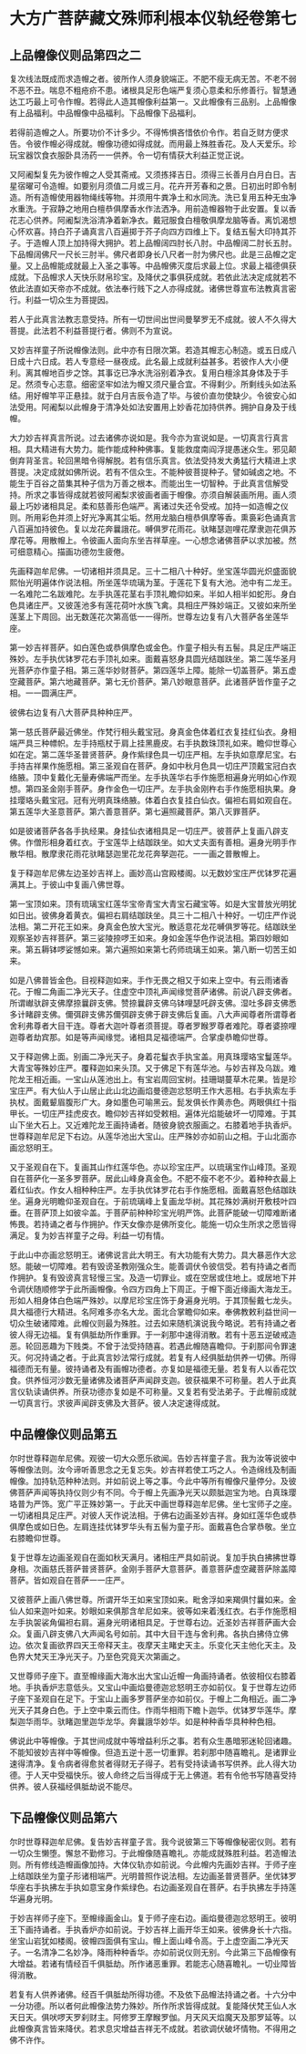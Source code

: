# 大方广菩萨藏文殊师利根本仪轨经卷第七

## 上品㡧像仪则品第四之二

复次线法既成而求造㡧之者。彼所作人须身貌端正。不肥不瘦无病无苦。不老不弱不恶不丑。喘息不粗疮疥不患。诸根具足形色端严复须心意柔和乐修善行。智慧通达工巧最上可令作㡧。若得此人造其㡧像利益第一。又此㡧像有三品别。上品㡧像有上品福利。中品㡧像中品福利。下品㡧像下品福利。

若得前造㡧之人。所要功价不计多少。不得怖惧吝惜依价令作。若自乏财方便求告。令彼作㡧必得成就。㡧像功德如得成就。而用最上殊胜香花。及人天爱乐。珍玩宝器饮食衣服卧具汤药一一供养。令一切有情获大利益正觉正说。

又阿阇梨复先为彼作㡧之人受其斋戒。又须拣择吉日。须得三长善月白月白日。吉星宿曜可令造㡧。如要别月须值二月或三月。花卉开芳春和之景。日初出时即令制造。所有造㡧使用器物绳线等物。并须用牛粪净土和水同洗。洗已复用五种无虫净水重洗。于寂静之地用白檀恭俱摩香水作法洒净。用前造㡧器物于此安置。复以香花志心供养。阿阇梨洗浴清净着新净衣。戴冠服食白檀敬俱摩龙脑等香。离饥渴想心怀欢喜。持白芥子诵真言八百遍掷于芥子向四方四维上下。复结五髻大印持其芥子。于造㡧人顶上加持得大拥护。若上品㡧阔四肘长八肘。中品㡧阔二肘长五肘。下品㡧阔佛尺一尺长三肘半。佛尺者即身长八尺者一肘为佛尺也。此是三品㡧之定量。又上品㡧能成就最上入圣之事等。中品㡧佛灭度后求最上位。求最上福德俱获成就。下品㡧求人天快乐财帛珍宝。及降伏之事俱获成就。若依此法决定成就若不依此法直如天帝亦不成就。依法奉行贱下之人亦得成就。诸佛世尊宣布法教真言密行。利益一切众生为菩提因。

若人于此真言法教志意受持。所有一切世间出世间曼拏罗无不成就。彼人不久得大菩提。此法若不利益菩提行者。佛则不为宣说。

又妙吉祥童子所说㡧像法则。此中亦有日限次第。若造其㡧志心制造。或五日成八日成十六日成。若人专意经一昼夜成。此名最上成就利益甚多。若彼作人大小便利。离其㡧地百步之馀。其事讫已净水洗浴别着净衣。复用白檀涂其身体及于手足。然须专心志意。细密坚牢如法为㡧又须尺量合宜。不得剩少。所剩线头如法系结。用好㡧竿平正悬挂。就于白月吉辰令造了毕。与彼价直勿使缺少。令彼安心如法受用。阿阇梨以此㡧身于清净处如法安置用上妙香花加持供养。拥护自身及于线㡧。

大力妙吉祥真言所说。过去诸佛亦说如是。我今亦为宣说如是。一切真言行真言相。具大精进有大势力。能作能成种种佛事。复能救度南阎浮提愚迷众生。邪见颠倒弃背圣言。轮回黑暗令得解脱。若有信乐真言。依法受持发大勇猛行大精进上求菩提。决定成就如佛所说。若有不信众生。不能种彼菩提种子。譬如碱卤之地。不能生于百谷之苗集其种子信为万善之根本。而能出生一切智种。于此真言信解受持。所求之事皆得成就若彼阿阇梨求彼画者画于㡧像。亦须自解装画所用。画人须最上巧妙诸相具足。柔和慈善形色端严。离诸过失还令受戒。加持一如造㡧之仪则。所用彩色并须上好光净离其尘垢。然用龙脑白檀恭俱摩等香。熏裛彩色诵真言八百遍加持彼色。复以龙花奔曩誐花。嚩俱罗花雨花。驮睹瑟迦哩花摩隶迦花俱苏摩花等。用散㡧上。令彼画人面向东坐吉祥草座。一心想念诸佛菩萨以求加被。然可细意精心。描画功德勿生疲倦。

先画释迦牟尼佛。一切诸相并须具足。三十二相八十种好。坐宝莲华圆光炽盛面貌熙怡光明遍体作说法相。所坐莲华琉璃为茎。于莲花下复有大池。池中有二龙王。一名难陀二名跋难陀。左手执莲花茎右手顶礼瞻仰如来。半如人相半如蛇形。身白色具诸庄严。又彼莲池多有莲花荷叶水族飞禽。具相庄严殊妙端正。又彼如来所坐莲茎上下周回。出无数莲花次第高低一一得所。世尊左边复有八大菩萨各坐莲华座。

第一妙吉祥菩萨。如白莲色或恭俱摩色或金色。作童子相头有五髻。具足庄严端正殊妙。左手执优钵罗花右手顶礼如来。面戴喜怒身具圆光结跏趺坐。第二莲华圣月光菩萨亦作童子相。第三莲华妙财菩萨。第四莲华上障。能除一切盖菩萨。第五虚空藏菩萨。第六地藏菩萨。第七无价菩萨。第八妙眼意菩萨。此诸菩萨皆作童子之相。一一圆满庄严。

彼佛右边复有八大菩萨具种种庄严。

第一慈氏菩萨最近佛坐。作梵行相头戴宝冠。身真金色体着红衣复挂红仙衣。身相端严具三种幖帜。左手持瓶杖于肩上挂黑鹿皮。右手执数珠顶礼如来。瞻仰世尊心如在定。第二莲华圣普贤菩萨。身作紫绿色具一切庄严相。左手执如意摩尼宝。右手持吉祥果作施愿相。第三圣观自在菩萨。身如中秋月色具一切庄严顶戴宝冠白衣络腋。顶中复戴化无量寿佛端严而坐。左手执莲华右手作施愿相遍身光明如心作观想。第四圣金刚手菩萨。身作金色一切庄严。左手执金刚杵右手作施愿相执果。身挂璎珞头戴宝冠。冠有光明真珠络腋。体着白衣复挂白仙衣。偏袒右肩如观自在。第五莲华大圣意菩萨。第六善意菩萨。第七遍照藏菩萨。第八灭罪菩萨。

如是彼诸菩萨各各手执经果。身挂仙衣诸相具足一切庄严。彼菩萨上复画八辟支佛。作僧形相身着红衣。于宝莲华上结跏趺坐。如大丈夫面有善相。遍身光明手作散华相。散摩隶花雨花驮睹瑟迦里花龙花奔拏迦花。一一画之普散㡧上。

复于释迦牟尼佛左边圣妙吉祥上。画妙高山宫殿楼阁。以无数妙宝庄严优钵罗花遍满其上。于彼山中复画八佛世尊。

第一宝顶如来。顶有琉璃宝红莲华宝帝青宝大青宝石藏宝等。如是大宝普放光明犹如日出。彼佛身着黄衣。偏袒右肩结跏趺坐。具三十二相八十种好。一切庄严作说法相。第二开花王如来。身真金色放大宝光。散适意花龙花嚩俱罗等花。结跏趺坐观察圣妙吉祥菩萨。第三娑陵捺啰王如来。身如金莲华色作说法相。第四妙眼如来。第五耨钵啰娑憾如来。第六遍照如来第七药师琉璃王如来。第八断一切苦王如来。

如是八佛普皆金色。目视释迦如来。手作无畏之相又于如来上空中。有云雨诸香花。于㡧二角画二净光天子。住虚空中顶礼声闻缘觉菩萨诸佛。前说八辟支佛者。所谓𪩘驮辟支佛摩捺曩辟支佛。赞捺曩辟支佛乌钵哩瑟吒辟支佛。湿吐多辟支佛悉多计睹辟支佛。儞弭辟支佛苏儞弭辟支佛于辟支佛后复画。八大声闻尊者所谓尊者舍利弗尊者大目干连。尊者大迦叶尊者须菩提。尊者罗睺罗尊者难陀。尊者婆捺哩迦尊者劫宾那。如是等声闻缘觉。诸相具足福德端严。合掌虔恭瞻仰世尊。

又于释迦佛上面。别画二净光天子。身着花鬘衣手执宝盖。用真珠璎珞宝鬘莲华。大青宝等殊妙庄严。覆释迦如来头顶。又于佛足下有莲华池。与妙吉祥及乌跋。难陀龙王相近画。一宝山从莲池出上。有宝岩周回宝树。挂珊瑚蔓草木花果。皆是珍宝庄严。有大仙人于山居止此山北边画焰曼德迦忿怒明王作大恶相。右手执索左手执杖。面戴颦眉腹形广大。身如墨色可喻黑云。髭发俱长作黄赤色。两眼俱红十指甲长。一切庄严挂虎皮衣。瞻仰妙吉祥如受敕相。遍体光焰能破坏一切障难。于其山下坐大石上。又近难陀龙王画持诵者。随彼身貌衣服画之。右膝着地手执香炉。世尊释迦牟尼足下右边。从莲华池出大宝山。庄严殊妙亦如前山之相。于山北面亦画忿怒明王。

又于圣观自在下。复画其山作红莲华色。亦以珍宝庄严。以琉璃宝作山峰顶。圣观自在菩萨化一圣多罗菩萨。居此山峰身真金色。不肥不瘦不老不少。着种种衣最上着红仙衣。作女人相种种庄严。左手执优钵罗花右手作施愿相。面戴喜怒色结跏趺坐。遍身光明瞻仰圣观自在。于前琉璃峰上复画龙华树。其花殊妙满树开敷枝叶四垂。在菩萨顶上如彼伞盖。于菩萨前种种珍宝光明严饰。此菩萨能破一切障难断诸怖畏。若持诵之者与作拥护。作天女像亦是佛所变化。能施一切众生所求之愿皆得满足。复为妙吉祥童子之母。利益一切有情。

于此山中亦画忿怒明王。诸佛说言此大明王。有大功能有大势力。具大暴恶作大忿怒。能破一切障难。若有毁谤圣教刚强众生。能善调伏令彼信受。若有持诵之者而作拥护。复有毁谤真言轻慢三宝。及造一切罪业。或在空居或住地上。或居地下并令调伏随顺修学于此所画㡧像。令四方四角上下周正。于㡧下面近缘画大海龙王。形如人相身体白色端严殊妙。以摩尼珍宝庄饰于身遍身光明。于其顶髻戴七龙头。具大福德行大精进。名阿难多亦名大龙。面北合掌瞻仰如来。奉佛教敕利益世间一切众生破诸障难。此㡧仪则最为殊胜。过去如来随机演说我今略说。若有持诵之者彼人得无边福。复有俱胝劫所作重罪。于一刹那中速得消散。若有十恶五逆破戒造恶。轮回恶趣为下贱类。不曾于法受持随喜。若遇此㡧随喜瞻仰。于刹那间令罪速灭。何况持诵之者。于此真言妙法常行成就。若复有人经俱胝劫供养一切佛。所得福德而无有量。彼持诵者及有画㡧功德者。亦复如是福德无量。若复有人以香花饮食。供养恒河沙数无量诸佛及诸菩萨声闻辟支迦。彼获福果不可称量。若人于此真言仪轨读诵供养。所获功德亦复如是不可称量。又复若有受法弟子。于此㡧前成就一切真言行。求彼声闻辟支佛及大菩萨。彼人决定速得成就。 

## 中品㡧像仪则品第五

尔时世尊释迦牟尼佛。观彼一切大众愿乐欲闻。告妙吉祥童子言。我为汝等说彼中等㡧像法则。汝今谛听善思念之无复忘失。妙吉祥若使工巧之人。令造绵线及制画㡧像。加持轨范种种法则。并如前说上等之事。今此中等所有㡧像尺量停分。及彼佛菩萨声闻等执持仪则少有不同。今于㡧上先画净光天以颇胝迦宝为地。白真珠璎珞普为严饰。宽广平正殊妙第一。于此天中画世尊释迦牟尼佛。坐七宝师子之座。一切诸相具足庄严。对彼人天作说法相。于佛右边画圣妙吉祥。身如红莲华色或恭俱摩色或如日色。左肩连挂优钵罗华头有五髻为童子形。面戴喜色合掌恭敬。坐立右膝瞻仰世尊。

复于世尊左边画圣观自在面如秋天满月。诸相庄严具如前说。复加手执白拂拂世尊身相。次画慈氏菩萨普贤菩萨。金刚手菩萨大意菩萨。善意菩萨虚空藏菩萨除盖障菩萨。皆如观自在菩萨一一庄严。

又彼菩萨上画八佛世尊。所谓开华王如来宝顶如来。毗舍浮如来羯俱忖曩如来。金仙人如来迦叶如来。妙眼如来俱那含牟尼如来。彼等如来着浅红衣。右手作施愿相左手执袈裟角偏袒右肩。遍身光明诸相具足。于世尊右边。近圣妙吉祥菩萨画大会众。复画八辟支佛八大声闻名号如前。其中大目干连与舍利弗。各执白拂侍立佛边。依次复画欲界四天王帝释天主。夜摩天主睹史天主。乐变化天主他化天主。及色界大梵天王净光天子。乃至色究竟天次第画之。

又世尊师子座下。直至㡧缘画大海水出大宝山近㡧一角画持诵者。依彼相仪右膝着地。手执香炉志意低头。又宝山中画焰曼德迦忿怒明王亦如前仪。复于世尊左边师子座下圣观自在足下。于宝山上画多罗菩萨坐亦如前仪。于㡧上二角相近。画二净光天子其身白色。于上空中乘云而住。作雨华相雨下瞻卜迦华。优钵罗华莲华。摩梨迦华雨华。驮睹迦里迦华龙华。奔曩誐华妙华。如是种种香华具种种色相。

佛说此中等㡧像。于其世间成就中等增益利乐之事。若有众生愚暗邪迷轮回诸趣。不能知彼妙吉祥中等㡧像。但造五逆十恶一切重罪。若刹那中随喜瞻礼。是诸罪业速得清净。复令病者得愈贫者得财无子得子。若有受持读诵书写供养。此人得大功德。于人天中受福快乐。彼人命终之后当得成于无上佛道。若有令他书写随喜受持供养。彼人获福经俱胝劫说不能尽。 

## 下品㡧像仪则品第六

尔时世尊释迦牟尼佛。复告妙吉祥童子言。我今说彼第三下等㡧像秘密仪则。若有一切众生懒堕。懈怠不勤修习。于此㡧像随喜瞻礼。亦能成就殊胜利益。若造㡧法则。所有修线造㡧画像加持。大体仪轨亦如前说。今此㡧内先画妙吉祥。于师子座上结跏趺坐为童子形诸相端严。光明普照作说法相。左边画圣普贤菩萨。坐优钵罗华座右手执拂左手执如意宝身作紫绿色。右边画圣观自在菩萨。右手执拂左手持莲华遍身光明。

于妙吉祥师子座下。至㡧缘画金山。复于师子座右边。画焰曼德迦忿怒明王。彼明王下画持诵者。手执香炉亦如前说。于妙吉祥上画开华王如来。彼佛身长十六指。坐宝山岩犹如楼阁。彼㡧四面俱有宝山。㡧上面山峰令高。于上虚空画二净光天子。一名清净二名妙净。降雨种种香华。亦如前说仪则无别。今此第三下品㡧像有大增益。若诸有情经百千俱胝劫。所作诸恶重罪。若能志心随喜瞻礼。一切业障皆得消散。

若复有人供养诸佛。经百千俱胝劫所得功德。不及依下品㡧法持诵之者。十六分中一分功德。所以者何此㡧像法势力殊妙。所作所求皆得成就。复能降伏梵王仙人水天日天。俱吠啰天罗刹财主。阿修罗王摩睺罗伽。月天风天焰魔天及那罗延等。以此㡧像真言皆来降伏。若求息灾增益吉祥无不成就。若欲调伏破坏情物。不得用之佛不许作。 
